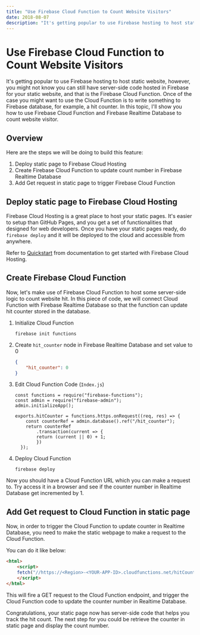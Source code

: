 ```yaml
---
title: "Use Firebase Cloud Function to Count Website Visitors"
date: 2018-08-07
description: "It's getting popular to use Firebase hosting to host static website, however, you might not know you can still have server-side code hosted in Firebase for your static website, and that is the Firebase Cloud Function. Once of the case you might want to use the Cloud Function is to write something to Firebase database, for example, a hit counter. In this topic, I'll show you how to use Firebase Cloud Function and Firebase Realtime Database to count website visitor."
---
```


# Use Firebase Cloud Function to Count Website Visitors

It's getting popular to use Firebase hosting to host static website, however, you might not know you can still have server-side code hosted in Firebase for your static website, and that is the Firebase Cloud Function. Once of the case you might want to use the Cloud Function is to write something to Firebase database, for example, a hit counter. In this topic, I'll show you how to use Firebase Cloud Function and Firebase Realtime Database to count website visitor.

## Overview

Here are the steps we will be doing to build this feature:

1. Deploy static page to Firebase Cloud Hosting
2. Create Firebase Cloud Function to update count number in Firebase Realtime Database
3. Add Get request in static page to trigger Firebase Cloud Function

## Deploy static page to Firebase Cloud Hosting

Firebase Cloud Hosting is a great place to host your static pages. It's easier to setup than GitHub Pages, and you get a set of functionalities that designed for web developers. Once you have your static pages ready, do `firebase deploy` and it will be deployed to the cloud and accessible from anywhere.

Refer to [Quickstart](https://firebase.google.com/docs/hosting/quickstart) from documentation to get started with Firebase Cloud Hosting.

## Create Firebase Cloud Function

Now, let's make use of Firebase Cloud Function to host some server-side logic to count website hit. In this piece of code, we will connect Cloud Function with Firebase Realtime Database so that the function can update hit counter stored in the database.

1. Initialize Cloud Function
    ```
    firebase init functions
    ```
2. Create `hit_counter` node in Firebase Realtime Database and set value to 0
    ```json
    {
        "hit_counter": 0
    }
    ```
3. Edit Cloud Function Code (`Index.js`)
    ```
    const functions = require("firebase-functions");
    const admin = require("firebase-admin");
    admin.initializeApp();
    
    exports.hitCounter = functions.https.onRequest((req, res) => {
        const counterRef = admin.database().ref("/hit_counter");
        return counterRef
            .transaction(current => {
            return (current || 0) + 1;
            })
      });
    ```
4. Deploy Cloud Function
    ```
    firebase deploy
    ```

Now you should have a Cloud Function URL which you can make a request to. Try access it in a browser and see if the counter number in Realtime Database get incremented by 1.

## Add Get request to Cloud Function in static page

Now, in order to trigger the Cloud Function to update counter in Realtime Database, you need to make the static webpage to make a request to the Cloud Function.

You can do it like below:

```html
<html>
    <script>
    fetch("//https://<Region>-<YOUR-APP-ID>.cloudfunctions.net/hitCounter")
    </script>
</html>
```

This will fire a GET request to the Cloud Function endpoint, and trigger the Cloud Function code to update the counter number in Realtime Database.

Congratulations, your static page now has server-side code that helps you track the hit count. The next step for you could be retrieve the counter in static page and display the count number.